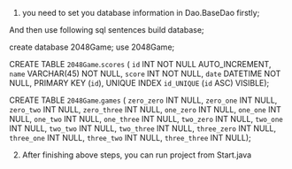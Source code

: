 
1. you need to set you database information in Dao.BaseDao firstly;

And then use following sql sentences build database;


create database 2048Game;
use 2048Game;

CREATE TABLE `2048Game`.`scores` (
  `id` INT NOT NULL AUTO_INCREMENT,
  `name` VARCHAR(45) NOT NULL,
  `score` INT NOT NULL,
  `date` DATETIME NOT NULL,
  PRIMARY KEY (`id`),
  UNIQUE INDEX `id_UNIQUE` (`id` ASC) VISIBLE);


CREATE TABLE `2048Game`.`games` (
  `zero_zero` INT NULL,
  `zero_one` INT NULL,
  `zero_two` INT NULL,
  `zero_three` INT NULL,
  `one_zero` INT NULL,
  `one_one` INT NULL,
  `one_two` INT NULL,
  `one_three` INT NULL,
  `two_zero` INT NULL,
  `two_one` INT NULL,
  `two_two` INT NULL,
  `two_three` INT NULL,
  `three_zero` INT NULL,
  `three_one` INT NULL,
  `three_two` INT NULL,
  `three_three` INT NULL);



2. After finishing above steps,
you can run project from Start.java




